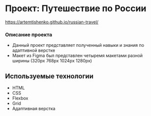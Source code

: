 # Проект: Путешествие по России
https://artemtishenko.github.io/russian-travel/

### Описание проекта
* Данный проект представляет полученный навыки и знания по адаптивной верстке
* Макет из Figma был представлен четыремя макетами разной ширины (320px 768px 1024px 1280px)

## Используемые технологии
* HTML
* CSS
* Flexbox
* Grid
* Адаптивная верстка





